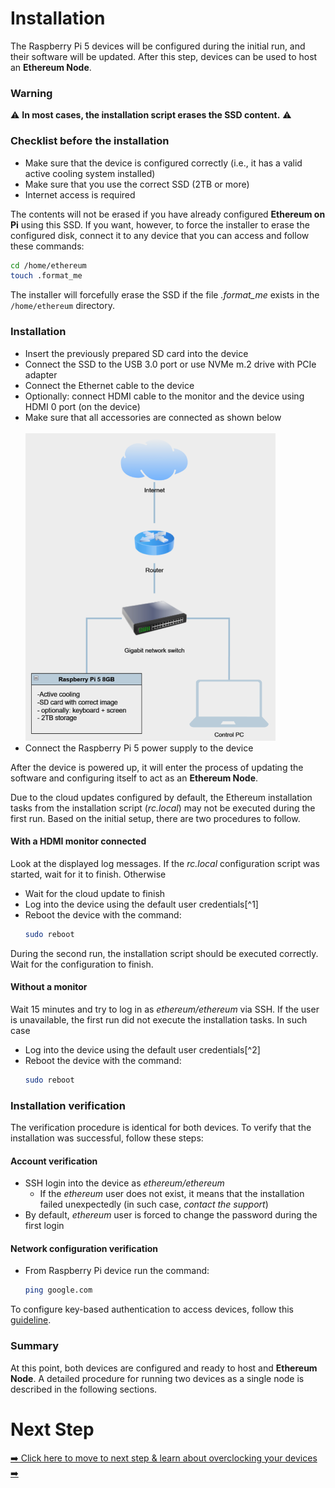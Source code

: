 # Installation
The Raspberry Pi 5 devices will be configured during the initial run, and their software will be updated. 
After this step, devices can be used to host an **Ethereum Node**.


### Warning
⚠️ **In most cases, the installation script erases the SSD content.** ⚠️


### Checklist before the installation
- Make sure that the device is configured correctly (i.e., it has a valid active cooling system installed)
- Make sure that you use the correct SSD (2TB or more)
- Internet access is required

The contents will not be erased if you have already configured **Ethereum on Pi** using this SSD. If you want, however, to force the installer to erase the configured disk, connect it to any device that you can access and follow these commands:
```bash
cd /home/ethereum
touch .format_me
```
The installer will forcefully erase the SSD if the file _.format\_me_ exists in the `/home/ethereum` directory.

### Installation
- Insert the previously prepared SD card into the device
- Connect the SSD to the USB 3.0 port or use NVMe m.2 drive with PCIe adapter
- Connect the Ethernet cable to the device
- Optionally: connect HDMI cable to the monitor and the device using HDMI 0 port (on the device)
- Make sure that all accessories are connected as shown below
\
\
![device setup](./img-rpi5-connection-diagram-1.png)
- Connect the Raspberry Pi 5 power supply to the device

After the device is powered up, it will enter the process of updating the software and configuring itself to act as an **Ethereum Node**.

Due to the cloud updates configured by default, the Ethereum installation tasks from the installation script (_rc.local_) may not be executed during the first run. Based on the initial setup, there are two procedures to follow.

#### With a HDMI monitor connected
Look at the displayed log messages. If the _rc.local_ configuration script was started, wait for it to finish. Otherwise
- Wait for the cloud update to finish
- Log into the device using the default user credentials[^1]
- Reboot the device with the command:
  ```bash
  sudo reboot
  ```

During the second run, the installation script should be executed correctly. Wait for the configuration to finish.

#### Without a monitor
Wait 15 minutes and try to log in as _ethereum/ethereum_ via SSH. If the user is unavailable, the first run did not execute the installation tasks. In such case
- Log into the device using the default user credentials[^2]
- Reboot the device with the command:
  ```bash
  sudo reboot
  ```

### Installation verification
The verification procedure is identical for both devices. To verify that the installation was successful, follow these steps:

#### Account verification
- SSH login into the device as _ethereum/ethereum_
  - If the _ethereum_ user does not exist, it means that the installation failed unexpectedly (in such case, _contact the support_)
- By default, _ethereum_ user is forced to change the password during the first login

#### Network configuration verification
- From Raspberry Pi device run the command:
  ```bash
  ping google.com
  ```

To configure key-based authentication to access devices, follow this [guideline](./4a-ssh-key-based-authentication.md).

### Summary
At this point, both devices are configured and ready to host and **Ethereum Node**. A detailed procedure for running two devices as a single node is described in the following sections.

# Next Step

[➡️ Click here to move to next step & learn about overclocking your devices ➡️](./5-overclocking.md)
